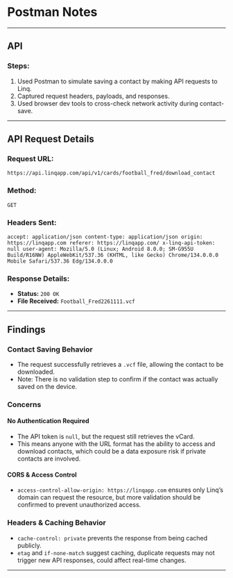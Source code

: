 # Postman Notes
---

## **API**
### **Steps:**
1. Used Postman to simulate saving a contact by making API requests to Linq.
2. Captured request headers, payloads, and responses.
3. Used browser dev tools to cross-check network activity during contact-save.

---

## **API Request Details**
### **Request URL:**
`https://api.linqapp.com/api/v1/cards/football_fred/download_contact`

### **Method:**
`GET`

### **Headers Sent:**

`accept: application/json content-type: application/json origin: https://linqapp.com referer: https://linqapp.com/ x-linq-api-token: null user-agent: Mozilla/5.0 (Linux; Android 8.0.0; SM-G955U Build/R16NW) AppleWebKit/537.36 (KHTML, like Gecko) Chrome/134.0.0.0 Mobile Safari/537.36 Edg/134.0.0.0`


### **Response Details:**
- **Status:** `200 OK`
- **File Received:** `Football_Fred2261111.vcf`
---

## **Findings**

###  **Contact Saving Behavior**
- The request successfully retrieves a `.vcf` file, allowing the contact to be downloaded.
- Note: There is no validation step to confirm if the contact was actually saved on the device.

###  **Concerns**
#### **No Authentication Required**
- The API token is `null`, but the request still retrieves the vCard.
- This means anyone with the URL format has the ability to access and download contacts, which could be a data exposure risk if private contacts are involved.

#### **CORS & Access Control**
- `access-control-allow-origin: https://linqapp.com` ensures only Linq’s domain can request the resource, but more validation should be confirmed to prevent unauthorized access.

### **Headers & Caching Behavior**
- `cache-control: private` prevents the response from being cached publicly.
- `etag` and `if-none-match` suggest caching, duplicate requests may not trigger new API responses, could affect real-time changes.

---


